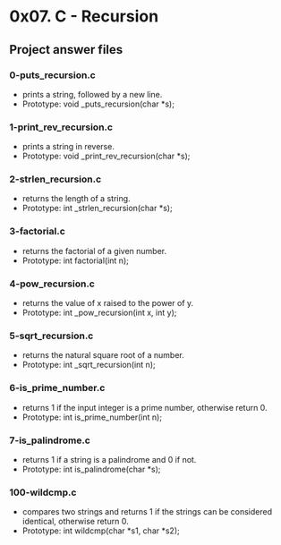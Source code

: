 # 0x07. C - Recursion
## Project answer files

### 0-puts_recursion.c
* prints a string, followed by a new line.
* Prototype: void _puts_recursion(char *s);

### 1-print_rev_recursion.c
* prints a string in reverse.
* Prototype: void _print_rev_recursion(char *s);

### 2-strlen_recursion.c
* returns the length of a string.
* Prototype: int _strlen_recursion(char *s);

### 3-factorial.c
* returns the factorial of a given number.
* Prototype: int factorial(int n);

### 4-pow_recursion.c
* returns the value of x raised to the power of y.
* Prototype: int _pow_recursion(int x, int y);

### 5-sqrt_recursion.c
* returns the natural square root of a number.
* Prototype: int _sqrt_recursion(int n);

### 6-is_prime_number.c
* returns 1 if the input integer is a prime number, otherwise return 0.
* Prototype: int is_prime_number(int n);

### 7-is_palindrome.c
* returns 1 if a string is a palindrome and 0 if not.
* Prototype: int is_palindrome(char *s);

### 100-wildcmp.c
* compares two strings and returns 1 if the strings can be considered identical, otherwise return 0.
* Prototype: int wildcmp(char *s1, char *s2);